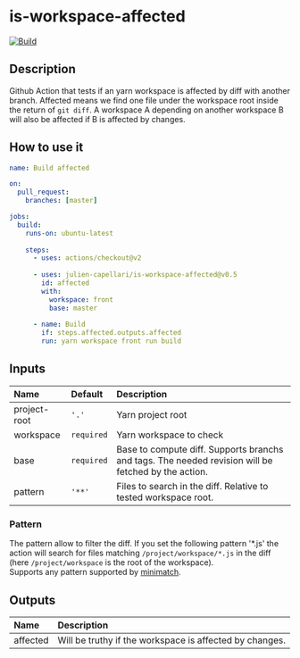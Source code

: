 # is-workspace-affected
[![Build](https://github.com/julien-capellari/is-workspace-affected/actions/workflows/build.yml/badge.svg)](https://github.com/julien-capellari/is-workspace-affected/actions/workflows/build.yml)

## Description
Github Action that tests if an yarn workspace is affected by diff with another branch. Affected means we find one file under the workspace root
inside the return of `git diff`. A workspace A depending on another workspace B will also be affected if B is affected by changes.

## How to use it
```yaml
name: Build affected

on:
  pull_request:
    branches: [master]

jobs:
  build:
    runs-on: ubuntu-latest
    
    steps:
      - uses: actions/checkout@v2
      
      - uses: julien-capellari/is-workspace-affected@v0.5
        id: affected
        with:
          workspace: front
          base: master
      
      - name: Build
        if: steps.affected.outputs.affected
        run: yarn workspace front run build
```

## Inputs
| Name         | Default    | Description
| :----------- | :--------- | :-------------------
| project-root | `'.'`      | Yarn project root
| workspace    | `required` | Yarn workspace to check
| base         | `required` | Base to compute diff. Supports branchs and tags. The needed revision will be fetched by the action.
| pattern      | `'**'`     | Files to search in the diff. Relative to tested workspace root.

### Pattern
The pattern allow to filter the diff. If you set the following pattern '\*.js' the action will search for files matching `/project/workspace/*.js` in the diff (here `/project/workspace` is the root of the workspace).<br />
Supports any pattern supported by [minimatch](https://www.npmjs.com/package/minimatch).

## Outputs
| Name         | Description
| :----------- | :-------------------
| affected     | Will be truthy if the workspace is affected by changes.
